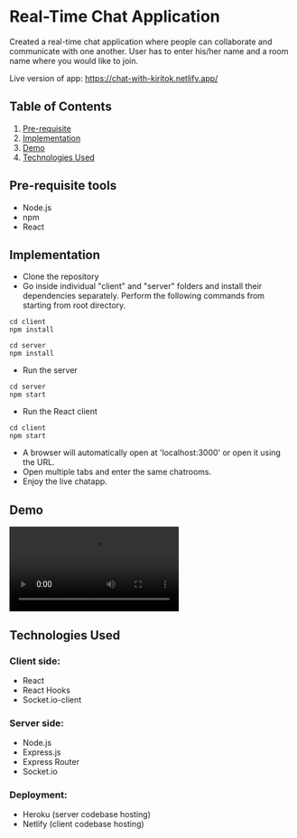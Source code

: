 # Real-Time Chat Application
Created a real-time chat application where people can collaborate and communicate with one another.
User has to enter his/her name and a room name where you would like to join.

Live version of app: https://chat-with-kiritok.netlify.app/

## Table of Contents
1. [Pre-requisite](#pre-requisite)
1. [Implementation](#implementation)
1. [Demo](#demo)
1. [Technologies Used](#technologies-used)

## Pre-requisite tools
- Node.js
- npm
- React

## Implementation
- Clone the repository
- Go inside individual "client" and "server" folders and install their dependencies separately. Perform the following commands from starting from root directory.
```Client folder
cd client
npm install
```

```Server folder
cd server
npm install
```

- Run the server
```
cd server
npm start
```
- Run the React client
```
cd client
npm start
```
- A browser will automatically open at 'localhost:3000' or open it using the URL.
- Open multiple tabs and enter the same chatrooms.
- Enjoy the live chatapp.

## Demo
![](./demo/real-time-chat-app-demo.mp4)

## Technologies Used
### Client side:
- React
- React Hooks
- Socket.io-client

### Server side:
- Node.js
- Express.js
- Express Router
- Socket.io

### Deployment:
- Heroku (server codebase hosting)
- Netlify (client codebase hosting)
